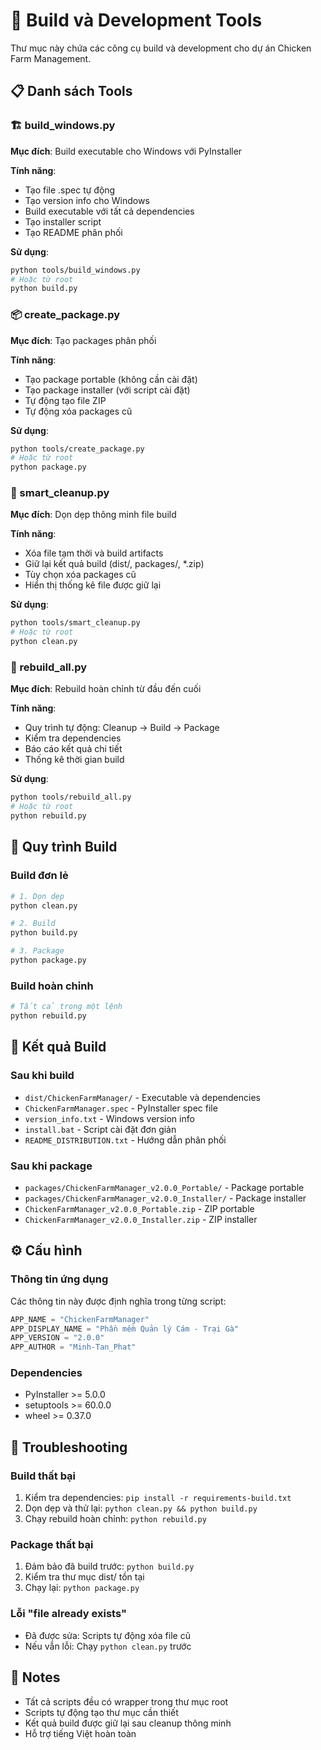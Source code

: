 # 🔧 Build và Development Tools

Thư mục này chứa các công cụ build và development cho dự án Chicken Farm Management.

## 📋 Danh sách Tools

### 🏗️ build_windows.py
**Mục đích**: Build executable cho Windows với PyInstaller

**Tính năng**:
- Tạo file .spec tự động
- Tạo version info cho Windows
- Build executable với tất cả dependencies
- Tạo installer script
- Tạo README phân phối

**Sử dụng**:
```bash
python tools/build_windows.py
# Hoặc từ root
python build.py
```

### 📦 create_package.py
**Mục đích**: Tạo packages phân phối

**Tính năng**:
- Tạo package portable (không cần cài đặt)
- Tạo package installer (với script cài đặt)
- Tự động tạo file ZIP
- Tự động xóa packages cũ

**Sử dụng**:
```bash
python tools/create_package.py
# Hoặc từ root
python package.py
```

### 🧹 smart_cleanup.py
**Mục đích**: Dọn dẹp thông minh file build

**Tính năng**:
- Xóa file tạm thời và build artifacts
- Giữ lại kết quả build (dist/, packages/, *.zip)
- Tùy chọn xóa packages cũ
- Hiển thị thống kê file được giữ lại

**Sử dụng**:
```bash
python tools/smart_cleanup.py
# Hoặc từ root
python clean.py
```

### 🔄 rebuild_all.py
**Mục đích**: Rebuild hoàn chỉnh từ đầu đến cuối

**Tính năng**:
- Quy trình tự động: Cleanup → Build → Package
- Kiểm tra dependencies
- Báo cáo kết quả chi tiết
- Thống kê thời gian build

**Sử dụng**:
```bash
python tools/rebuild_all.py
# Hoặc từ root
python rebuild.py
```

## 🚀 Quy trình Build

### Build đơn lẻ
```bash
# 1. Dọn dẹp
python clean.py

# 2. Build
python build.py

# 3. Package
python package.py
```

### Build hoàn chỉnh
```bash
# Tất cả trong một lệnh
python rebuild.py
```

## 📁 Kết quả Build

### Sau khi build
- `dist/ChickenFarmManager/` - Executable và dependencies
- `ChickenFarmManager.spec` - PyInstaller spec file
- `version_info.txt` - Windows version info
- `install.bat` - Script cài đặt đơn giản
- `README_DISTRIBUTION.txt` - Hướng dẫn phân phối

### Sau khi package
- `packages/ChickenFarmManager_v2.0.0_Portable/` - Package portable
- `packages/ChickenFarmManager_v2.0.0_Installer/` - Package installer
- `ChickenFarmManager_v2.0.0_Portable.zip` - ZIP portable
- `ChickenFarmManager_v2.0.0_Installer.zip` - ZIP installer

## ⚙️ Cấu hình

### Thông tin ứng dụng
Các thông tin này được định nghĩa trong từng script:
```python
APP_NAME = "ChickenFarmManager"
APP_DISPLAY_NAME = "Phần mềm Quản lý Cám - Trại Gà"
APP_VERSION = "2.0.0"
APP_AUTHOR = "Minh-Tan_Phat"
```

### Dependencies
- PyInstaller >= 5.0.0
- setuptools >= 60.0.0
- wheel >= 0.37.0

## 🐛 Troubleshooting

### Build thất bại
1. Kiểm tra dependencies: `pip install -r requirements-build.txt`
2. Dọn dẹp và thử lại: `python clean.py && python build.py`
3. Chạy rebuild hoàn chỉnh: `python rebuild.py`

### Package thất bại
1. Đảm bảo đã build trước: `python build.py`
2. Kiểm tra thư mục dist/ tồn tại
3. Chạy lại: `python package.py`

### Lỗi "file already exists"
- Đã được sửa: Scripts tự động xóa file cũ
- Nếu vẫn lỗi: Chạy `python clean.py` trước

## 📝 Notes

- Tất cả scripts đều có wrapper trong thư mục root
- Scripts tự động tạo thư mục cần thiết
- Kết quả build được giữ lại sau cleanup thông minh
- Hỗ trợ tiếng Việt hoàn toàn
